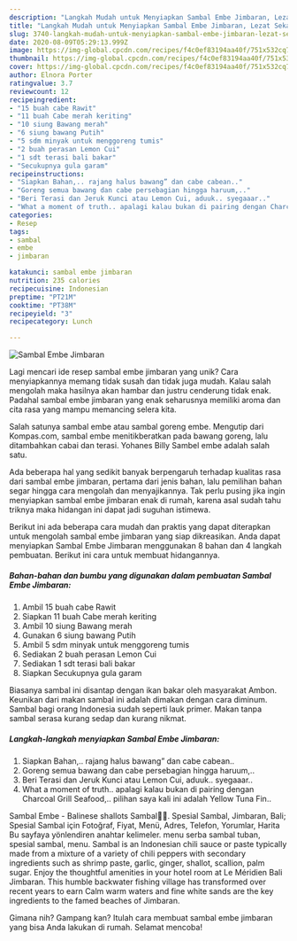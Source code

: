 ```yaml
---
description: "Langkah Mudah untuk Menyiapkan Sambal Embe Jimbaran, Lezat Sekali"
title: "Langkah Mudah untuk Menyiapkan Sambal Embe Jimbaran, Lezat Sekali"
slug: 3740-langkah-mudah-untuk-menyiapkan-sambal-embe-jimbaran-lezat-sekali
date: 2020-08-09T05:29:13.999Z
image: https://img-global.cpcdn.com/recipes/f4c0ef83194aa40f/751x532cq70/sambal-embe-jimbaran-foto-resep-utama.jpg
thumbnail: https://img-global.cpcdn.com/recipes/f4c0ef83194aa40f/751x532cq70/sambal-embe-jimbaran-foto-resep-utama.jpg
cover: https://img-global.cpcdn.com/recipes/f4c0ef83194aa40f/751x532cq70/sambal-embe-jimbaran-foto-resep-utama.jpg
author: Elnora Porter
ratingvalue: 3.7
reviewcount: 12
recipeingredient:
- "15 buah cabe Rawit"
- "11 buah Cabe merah keriting"
- "10 siung Bawang merah"
- "6 siung bawang Putih"
- "5 sdm minyak untuk menggoreng tumis"
- "2 buah perasan Lemon Cui"
- "1 sdt terasi bali bakar"
- "Secukupnya gula garam"
recipeinstructions:
- "Siapkan Bahan,.. rajang halus bawang” dan cabe cabean.."
- "Goreng semua bawang dan cabe persebagian hingga haruum,.."
- "Beri Terasi dan Jeruk Kunci atau Lemon Cui, aduuk.. syegaaar.."
- "What a moment of truth.. apalagi kalau bukan di pairing dengan Charcoal Grill Seafood,.. pilihan saya kali ini adalah Yellow Tuna Fin.."
categories:
- Resep
tags:
- sambal
- embe
- jimbaran

katakunci: sambal embe jimbaran 
nutrition: 235 calories
recipecuisine: Indonesian
preptime: "PT21M"
cooktime: "PT38M"
recipeyield: "3"
recipecategory: Lunch

---
```



![Sambal Embe Jimbaran](https://img-global.cpcdn.com/recipes/f4c0ef83194aa40f/751x532cq70/sambal-embe-jimbaran-foto-resep-utama.jpg)

Lagi mencari ide resep sambal embe jimbaran yang unik? Cara menyiapkannya memang tidak susah dan tidak juga mudah. Kalau salah mengolah maka hasilnya akan hambar dan justru cenderung tidak enak. Padahal sambal embe jimbaran yang enak seharusnya memiliki aroma dan cita rasa yang mampu memancing selera kita.

Salah satunya sambal embe atau sambal goreng embe. Mengutip dari Kompas.com, sambal embe menitikberatkan pada bawang goreng, lalu ditambahkan cabai dan terasi. Yohanes Billy Sambel embe adalah salah satu.

Ada beberapa hal yang sedikit banyak berpengaruh terhadap kualitas rasa dari sambal embe jimbaran, pertama dari jenis bahan, lalu pemilihan bahan segar hingga cara mengolah dan menyajikannya. Tak perlu pusing jika ingin menyiapkan sambal embe jimbaran enak di rumah, karena asal sudah tahu triknya maka hidangan ini dapat jadi suguhan istimewa.


Berikut ini ada beberapa cara mudah dan praktis yang dapat diterapkan untuk mengolah sambal embe jimbaran yang siap dikreasikan. Anda dapat menyiapkan Sambal Embe Jimbaran menggunakan 8 bahan dan 4 langkah pembuatan. Berikut ini cara untuk membuat hidangannya.

<!--inarticleads1-->

##### Bahan-bahan dan bumbu yang digunakan dalam pembuatan Sambal Embe Jimbaran:

1. Ambil 15 buah cabe Rawit
1. Siapkan 11 buah Cabe merah keriting
1. Ambil 10 siung Bawang merah
1. Gunakan 6 siung bawang Putih
1. Ambil 5 sdm minyak untuk menggoreng tumis
1. Sediakan 2 buah perasan Lemon Cui
1. Sediakan 1 sdt terasi bali bakar
1. Siapkan Secukupnya gula garam


Biasanya sambal ini disantap dengan ikan bakar oleh masyarakat Ambon. Keunikan dari makan sambal ini adalah dimakan dengan cara diminum. Sambal bagi orang Indonesia sudah seperti lauk primer. Makan tanpa sambal serasa kurang sedap dan kurang nikmat. 

<!--inarticleads2-->

##### Langkah-langkah menyiapkan Sambal Embe Jimbaran:

1. Siapkan Bahan,.. rajang halus bawang” dan cabe cabean..
1. Goreng semua bawang dan cabe persebagian hingga haruum,..
1. Beri Terasi dan Jeruk Kunci atau Lemon Cui, aduuk.. syegaaar..
1. What a moment of truth.. apalagi kalau bukan di pairing dengan Charcoal Grill Seafood,.. pilihan saya kali ini adalah Yellow Tuna Fin..


Sambal Embe - Balinese shallots Sambal👍🏼. Spesial Sambal, Jimbaran, Bali; Spesial Sambal için Fotoğraf, Fiyat, Menü, Adres, Telefon, Yorumlar, Harita Bu sayfaya yönlendiren anahtar kelimeler. menu serba sambal tuban, spesial sambal, menu. Sambal is an Indonesian chili sauce or paste typically made from a mixture of a variety of chili peppers with secondary ingredients such as shrimp paste, garlic, ginger, shallot, scallion, palm sugar. Enjoy the thoughtful amenities in your hotel room at Le Méridien Bali Jimbaran. This humble backwater fishing village has transformed over recent years to earn Calm warm waters and fine white sands are the key ingredients to the famed beaches of Jimbaran. 

Gimana nih? Gampang kan? Itulah cara membuat sambal embe jimbaran yang bisa Anda lakukan di rumah. Selamat mencoba!
